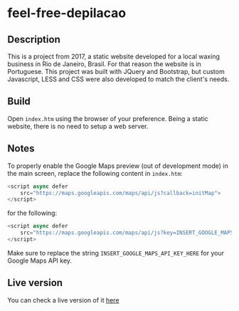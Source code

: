 # feel-free-depilacao

## Description

This is a project from 2017, a static website developed for a local waxing business in Rio de Janeiro, Brasil. For that reason the website is in Portuguese.
This project was built with JQuery and Bootstrap, but custom Javascript, LESS and CSS were also developed to match the client's needs.

## Build

Open `index.htm` using the browser of your preference. Being a static website, there is no need to setup a web server.

## Notes

To properly enable the Google Maps preview (out of development mode) in the main screen, replace the following content in `index.htm`:

```javascript
<script async defer
    src="https://maps.googleapis.com/maps/api/js?callback=initMap">
</script>
```

for the following:

```javascript
<script async defer
    src="https://maps.googleapis.com/maps/api/js?key=INSERT_GOOGLE_MAPS_API_KEY_HERE&callback=initMap">
</script>
```

Make sure to replace the string `INSERT_GOOGLE_MAPS_API_KEY_HERE` for your Google Maps API key.

## Live version

You can check a live version of it [here](https://felyppers.github.io/feel-free-depilacao)